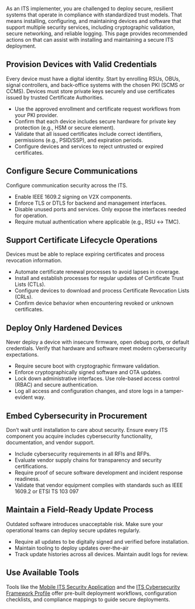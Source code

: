 As an ITS implementer, you are challenged to deploy secure, resilient systems that operate in compliance with standardized trust models. That means installing, configuring, and maintaining devices and software that support multiple security services, including cryptographic validation, secure networking, and reliable logging. This page provides recommended actions on that can assist with installing and maintaining a secure ITS deployment.

## Provision Devices with Valid Credentials

Every device must have a digital identity. Start by enrolling RSUs, OBUs, signal controllers, and back-office systems with the chosen PKI (SCMS or CCMS). Devices must store private keys securely and use certificates issued by trusted Certificate Authorities.

- Use the approved enrollment and certificate request workflows from your PKI provider.
- Confirm that each device includes secure hardware for private key protection (e.g., HSM or secure element).
- Validate that all issued certificates include correct identifiers, permissions (e.g., PSID/SSP), and expiration periods.
- Configure devices and services to reject untrusted or expired certificates.

## Configure Secure Communications

Configure communication security across the ITS. 

- Enable IEEE 1609.2 signing on V2X components.
- Enforce TLS or DTLS for backend and management interfaces.
- Disable unused ports and services. Only expose the interfaces needed for operation.
- Require mutual authentication where applicable (e.g., RSU ↔ TMC).

## Support Certificate Lifecycle Operations

Devices must be able to replace expiring certificates and process revocation information.

- Automate certificate renewal processes to avoid lapses in coverage.
- Install and establish processes for regular updates of Certificate Trust Lists (CTLs). 
- Configure devices to download and process Certificate Revocation Lists (CRLs). 
- Confirm device behavior when encountering revoked or unknown certificates.

## Deploy Only Hardened Devices

Never deploy a device with insecure firmware, open debug ports, or default credentials. Verify that hardware and software meet modern cybersecurity expectations.

- Require secure boot with cryptographic firmware validation.
- Enforce cryptographically signed software and OTA updates.
- Lock down administrative interfaces. Use role-based access control (RBAC) and secure authentication.
- Log all access and configuration changes, and store logs in a tamper-evident way.

## Embed Cybersecurity in Procurement

Don’t wait until installation to care about security. Ensure every ITS component you acquire includes cybersecurity functionality, documentation, and vendor support.

- Include cybersecurity requirements in all RFIs and RFPs.
- Evaluate vendor supply chains for transparency and security certifications.
- Require proof of secure software development and incident response readiness.
- Validate that vendor equipment complies with standards such as IEEE 1609.2 or ETSI TS 103 097

## Maintain a Field-Ready Update Process

Outdated software introduces unacceptable risk. Make sure your operational teams can deploy secure updates regularly.

- Require all updates to be digitally signed and verified before installation.
- Maintain tooling to deploy updates over-the-air 
- Track update histories across all devices. Maintain audit logs for review.

## Use Available Tools

Tools like the [Mobile ITS Security Application](https://github.com/usdot-fhwa-OPS/ITS-Secure-Prototype-Backend) and the [ITS Cybersecurity Framework Profile](https://rosap.ntl.bts.gov/view/dot/72769) offer pre-built deployment workflows, configuration checklists, and compliance mappings to guide secure deployments.